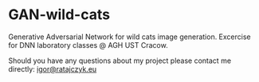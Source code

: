 # GAN-wild-cats
Generative Adversarial Network for wild cats image generation. 
Excercise for DNN laboratory classes @ AGH UST Cracow.

Should you have any questions about my project please contact me directly: igor@ratajczyk.eu
